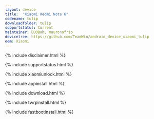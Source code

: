 ```yaml
---
layout: device
title:  "Xiaomi Redmi Note 6"
codename: tulip
downloadfolder: tulip
supportstatus: Current
maintainer: DD3Boh, mauronofrio
devicetree: https://github.com/TeamWin/android_device_xiaomi_tulip
oem: Xiaomi
---
```


{% include disclaimer.html %}

{% include supportstatus.html %}

{% include xiaomiunlock.html %}

{% include appinstall.html %}

{% include download.html %}

{% include twrpinstall.html %}

{% include fastbootinstall.html %}
